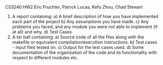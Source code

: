 CS3240 HW2
Eric Fruchter, Patrick Lucas, Kefu Zhou, Chad Stewart

1)  A report containing: 
     a) A brief description of how you have implemented each part of the project 
     b) Any assumptions you have made. 
     c) Any problems you faced, and any module you were not able to implement (if at all) and why. 
     d) Test Cases	
2)  A tar ball containing: 
     a) Source code of all the files along with the makefile or equivalent compilation/execution instructions. 
     b) Test cases - input files tested on.
     c) Output for the test cases used.
     d) Some documentation of the organization of the code and its functionality with respect to different modules etc.
